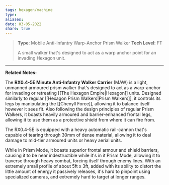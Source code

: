 ```yaml
---
tags: hexagon/machine
type: 
aliases: 
date: 03-05-2022
share: true
---
```


> **Type**: Mobile Anti-Infantry Warp-Anchor Prism Walker
> **Tech Level**: FT
> 
> A small walker that's designed to act as a warp anchor point for an invading Hexagon unit.
---

**Related Notes:** 

The **RX0.4-5E Minute Anti-Infantry Walker Carrier** (MAW) is a light, unmanned armoured prism walker that's designed to act as a warp-anchor for invading or retreating [[The Hexagon Empire|Hexagon]] units. Designed similarly to regular [[Hexagon Prism Walkers|Prism Walkers]], it controls its legs by manipulating the [[Chenyll Force]], allowing it to balance itself however it sees fit. Also following the design principles of regular Prism Walkers, it boasts heavily armoured and barrier-enhanced frontal legs, allowing it to use them as a protective shield from where it can fire from.

The RX0.4-5E is equipped with a heavy automatic rail-cannon that's capable of tearing through 30mm of dense material, allowing it to deal damage to mid-tier armoured units or heavy aerial units.

While in Prism Mode, it boasts superior frontal armour and shield barriers, causing it to be near indestructible while it's in it Prism Mode, allowing it to traverse through heavy combat, forcing itself through enemy lines. With an extremely small profile of about 5ft x 3ft, added with its ability to distort the little amount of energy it passively releases, it's hard to pinpoint using specialized cameras, and extremely hard to target at longer ranges.


